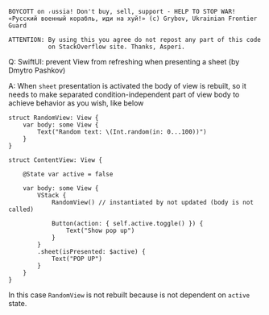 ```
BOYCOTT on ᵣussia! Don't buy, sell, support - HELP TO STOP WAR!
«Русский военный корабль, иди на хуй!» (c) Grybov, Ukrainian Frontier Guard

ATTENTION: By using this you agree do not repost any part of this code
           on StackOverflow site. Thanks, Asperi.
```

Q: SwiftUI: prevent View from refreshing when presenting a sheet (by Dmytro Pashkov)

A: When `sheet` presentation is activated the body of view is rebuilt, so it needs to make separated 
condition-independent part of view body to achieve behavior as you wish, like below

    struct RandomView: View {  
        var body: some View {
            Text("Random text: \(Int.random(in: 0...100))")
        }
    }
    
    struct ContentView: View {
    
        @State var active = false
    
        var body: some View {
            VStack {
                RandomView() // instantiated by not updated (body is not called)
    
                Button(action: { self.active.toggle() }) {
                    Text("Show pop up")
                }
            }
            .sheet(isPresented: $active) {
                Text("POP UP")
            }
        }
    }

In this case `RandomView` is not rebuilt because is not dependent on `active` state.
